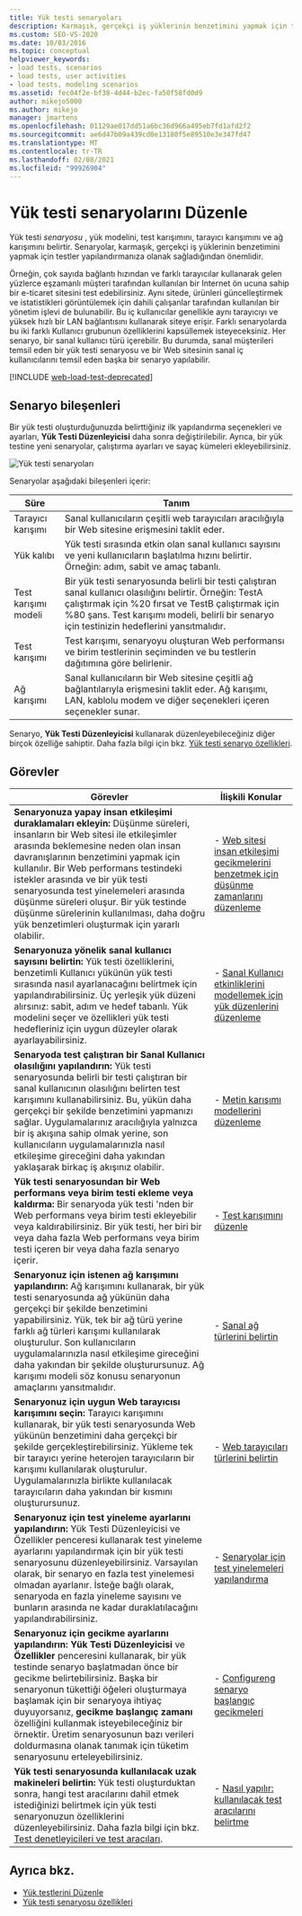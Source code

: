 ```yaml
---
title: Yük testi senaryoları
description: Karmaşık, gerçekçi iş yüklerinin benzetimini yapmak için testleri yapılandırmanıza imkan tanıyan yük testi senaryolarını nasıl düzenleyeceğinizi öğrenin.
ms.custom: SEO-VS-2020
ms.date: 10/03/2016
ms.topic: conceptual
helpviewer_keywords:
- load tests, scenarios
- load tests, user activities
- load tests, modeling scenarios
ms.assetid: fec04f2e-bf38-4d44-b2ec-fa50f58fd0d9
author: mikejo5000
ms.author: mikejo
manager: jmartens
ms.openlocfilehash: 01129ae017dd51a6bc36d966a495eb7fd1afd2f2
ms.sourcegitcommit: ae6d47b09a439cd0e13180f5e89510e3e347fd47
ms.translationtype: MT
ms.contentlocale: tr-TR
ms.lasthandoff: 02/08/2021
ms.locfileid: "99926904"
---
```

# <a name="edit-load-test-scenarios"></a>Yük testi senaryolarını Düzenle

Yük testi *senaryosu* , yük modelini, test karışımını, tarayıcı karışımını ve ağ karışımını belirtir. Senaryolar, karmaşık, gerçekçi iş yüklerinin benzetimini yapmak için testler yapılandırmanıza olanak sağladığından önemlidir.

Örneğin, çok sayıda bağlantı hızından ve farklı tarayıcılar kullanarak gelen yüzlerce eşzamanlı müşteri tarafından kullanılan bir Internet ön ucuna sahip bir e-ticaret sitesini test edebilirsiniz. Aynı sitede, ürünleri güncelleştirmek ve istatistikleri görüntülemek için dahili çalışanlar tarafından kullanılan bir yönetim işlevi de bulunabilir. Bu iç kullanıcılar genellikle aynı tarayıcıyı ve yüksek hızlı bir LAN bağlantısını kullanarak siteye erişir. Farklı senaryolarda bu iki farklı Kullanıcı grubunun özelliklerini kapsüllemek isteyeceksiniz. Her senaryo, bir sanal kullanıcı türü içerebilir. Bu durumda, sanal müşterileri temsil eden bir yük testi senaryosu ve bir Web sitesinin sanal iç kullanıcılarını temsil eden başka bir senaryo yapılabilir.

[!INCLUDE [web-load-test-deprecated](includes/web-load-test-deprecated.md)]

## <a name="scenario-components"></a>Senaryo bileşenleri

Bir yük testi oluşturduğunuzda belirttiğiniz ilk yapılandırma seçenekleri ve ayarları, **Yük Testi Düzenleyicisi** daha sonra değiştirilebilir. Ayrıca, bir yük testine yeni senaryolar, çalıştırma ayarları ve sayaç kümeleri ekleyebilirsiniz.

![Yük testi senaryoları](../test/media/loadtesteditinscenarios.png)

Senaryolar aşağıdaki bileşenleri içerir:

|Süre|Tanım|
|-|-|
|Tarayıcı karışımı|Sanal kullanıcıların çeşitli web tarayıcıları aracılığıyla bir Web sitesine erişmesini taklit eder.|
|Yük kalıbı|Yük testi sırasında etkin olan sanal kullanıcı sayısını ve yeni kullanıcıların başlatılma hızını belirtir. Örneğin: adım, sabit ve amaç tabanlı.|
|Test karışımı modeli|Bir yük testi senaryosunda belirli bir testi çalıştıran sanal kullanıcı olasılığını belirtir. Örneğin: TestA çalıştırmak için %20 fırsat ve TestB çalıştırmak için %80 şans. Test karışımı modeli, belirli bir senaryo için testinizin hedeflerini yansıtmalıdır.|
|Test karışımı|Test karışımı, senaryoyu oluşturan Web performansı ve birim testlerinin seçiminden ve bu testlerin dağıtımına göre belirlenir.|
|Ağ karışımı|Sanal kullanıcıların bir Web sitesine çeşitli ağ bağlantılarıyla erişmesini taklit eder. Ağ karışımı, LAN, kablolu modem ve diğer seçenekleri içeren seçenekler sunar.|

Senaryo, **Yük Testi Düzenleyicisi** kullanarak düzenleyebileceğiniz diğer birçok özelliğe sahiptir. Daha fazla bilgi için bkz. [Yük testi senaryo özellikleri](../test/load-test-scenario-properties.md).

## <a name="tasks"></a>Görevler

|Görevler|İlişkili Konular|
|-|-----------------------|
|**Senaryonuza yapay insan etkileşimi duraklamaları ekleyin:** Düşünme süreleri, insanların bir Web sitesi ile etkileşimler arasında beklemesine neden olan insan davranışlarının benzetimini yapmak için kullanılır. Bir Web performans testindeki istekler arasında ve bir yük testi senaryosunda test yinelemeleri arasında düşünme süreleri oluşur. Bir yük testinde düşünme sürelerinin kullanılması, daha doğru yük benzetimleri oluşturmak için yararlı olabilir.|-   [Web sitesi insan etkileşimi gecikmelerini benzetmek için düşünme zamanlarını düzenleme](../test/edit-think-times-in-load-test-scenarios.md)|
|**Senaryonuza yönelik sanal kullanıcı sayısını belirtin:** Yük testi özelliklerini, benzetimli Kullanıcı yükünün yük testi sırasında nasıl ayarlanacağını belirtmek için yapılandırabilirsiniz. Üç yerleşik yük düzeni alırsınız: sabit, adım ve hedef tabanlı. Yük modelini seçer ve özellikleri yük testi hedefleriniz için uygun düzeyler olarak ayarlayabilirsiniz.|-   [Sanal Kullanıcı etkinliklerini modellemek için yük düzenlerini düzenleme](../test/edit-load-patterns-to-model-virtual-user-activities.md)|
|**Senaryoda test çalıştıran bir Sanal Kullanıcı olasılığını yapılandırın:** Yük testi senaryosunda belirli bir testi çalıştıran bir sanal kullanıcının olasılığını belirten test karışımını kullanabilirsiniz. Bu, yükün daha gerçekçi bir şekilde benzetimini yapmanızı sağlar. Uygulamalarınız aracılığıyla yalnızca bir iş akışına sahip olmak yerine, son kullanıcıların uygulamalarınızla nasıl etkileşime gireceğini daha yakından yaklaşarak birkaç iş akışınız olabilir.|-   [Metin karışımı modellerini düzenleme](../test/edit-test-mix-models-to-specify-the-probability-of-a-virtual-user-running-a-test.md)|
|**Yük testi senaryosundan bir Web performans veya birim testi ekleme veya kaldırma:** Bir senaryoda yük testi 'nden bir Web performans veya birim testi ekleyebilir veya kaldırabilirsiniz. Bir yük testi, her biri bir veya daha fazla Web performans veya birim testi içeren bir veya daha fazla senaryo içerir.|-   [Test karışımını düzenle](../test/edit-the-test-mix-to-specify-which-web-browsers-types-in-a-load-test-scenario.md)|
|**Senaryonuz için istenen ağ karışımını yapılandırın:** Ağ karışımını kullanarak, bir yük testi senaryosunda ağ yükünün daha gerçekçi bir şekilde benzetimini yapabilirsiniz. Yük, tek bir ağ türü yerine farklı ağ türleri karışımı kullanılarak oluşturulur. Son kullanıcıların uygulamalarınızla nasıl etkileşime gireceğini daha yakından bir şekilde oluşturursunuz. Ağ karışımı modeli söz konusu senaryonun amaçlarını yansıtmalıdır.|-   [Sanal ağ türlerini belirtin](../test/specify-virtual-network-types-in-a-load-test-scenario.md)|
|**Senaryonuz için uygun Web tarayıcısı karışımını seçin:** Tarayıcı karışımını kullanarak, bir yük testi senaryosunda Web yükünün benzetimini daha gerçekçi bir şekilde gerçekleştirebilirsiniz. Yükleme tek bir tarayıcı yerine heterojen tarayıcıların bir karışımı kullanılarak oluşturulur. Uygulamalarınızla birlikte kullanılacak tarayıcıların daha yakından bir kısmını oluşturursunuz.|-   [Web tarayıcıları türlerini belirtin](../test/edit-the-test-mix-to-specify-which-web-browsers-types-in-a-load-test-scenario.md)|
|**Senaryonuz için test yineleme ayarlarını yapılandırın:** Yük Testi Düzenleyicisi ve Özellikler penceresi kullanarak test yineleme ayarlarını yapılandırmak için bir yük testi senaryosunu düzenleyebilirsiniz. Varsayılan olarak, bir senaryo en fazla test yinelemesi olmadan ayarlanır. İsteğe bağlı olarak, senaryoda en fazla yineleme sayısını ve bunların arasında ne kadar duraklatılacağını yapılandırabilirsiniz.|-   [Senaryolar için test yinelemeleri yapılandırma](../test/configure-test-iterations-in-a-load-test-scenario.md)|
|**Senaryonuz için gecikme ayarlarını yapılandırın:** **Yük Testi Düzenleyicisi** ve **Özellikler** penceresini kullanarak, bir yük testinde senaryo başlatmadan önce bir gecikme belirtebilirsiniz. Başka bir senaryonun tükettiği öğeleri oluşturmaya başlamak için bir senaryoya ihtiyaç duyuyorsanız, **gecikme başlangıç zamanı** özelliğini kullanmak isteyebileceğiniz bir örnektir. Üretim senaryosunun bazı verileri doldurmasına olanak tanımak için tüketim senaryosunu erteleyebilirsiniz.|-   [Configureng senaryo başlangıç gecikmeleri](../test/configure-scenario-start-delays.md)|
|**Yük testi senaryosunda kullanılacak uzak makineleri belirtin:** Yük testi oluşturduktan sonra, hangi test aracılarını dahil etmek istediğinizi belirtmek için yük testi senaryonuzun özelliklerini düzenleyebilirsiniz. Daha fazla bilgi için bkz. [Test denetleyicileri ve test aracıları](configure-test-agents-and-controllers-for-load-tests.md).|-   [Nasıl yapılır: kullanılacak test aracılarını belirtme](../test/how-to-specify-test-agents-to-use-in-load-test-scenarios.md)|

## <a name="see-also"></a>Ayrıca bkz.

- [Yük testlerini Düzenle](../test/edit-load-tests.md)
- [Yük testi senaryosu özellikleri](../test/load-test-scenario-properties.md)
